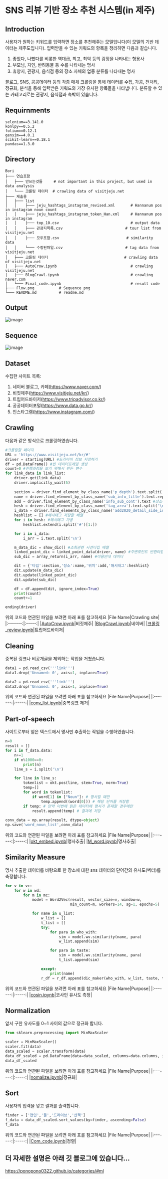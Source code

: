 # SNS 리뷰 기반 장소 추천 시스템(in 제주)

## Introduction
사용자가 원하는 키워드를 입력하면 장소를 추천해주는 모델입니다(이 모델의 기반 데이터는 제주도입니다). 입력받을 수 있는 키워드의 항목을 정리하면 다음과 같습니다.
1. 좋았다, 나빴다를 비롯한 역대급, 최고, 최악 등의 감정을 나타내는 형용사
2. 부모님, 지인, 반려동물 등 수를 나타내는 명사
3. 휴양지, 관광지, 음식점 등의 장소 자체의 업종 분류를 나타내는 명사

블로그, SNS, 공공데이터 등의 각종 매체 크롤링을 통해 데이터를 수집, 가공, 전처리, 정규화, 분석을 통해 입력받은 키워드와 가장 유사한 항목들을 나타냅니다. 분류할 수 있는 카테고리로는 관광지, 음식점과 숙박이 있습니다.

## Requirnments
```
selenium==3.141.0
konlpy==0.5.2
folium==0.12.1
gensim==4.0.1
scikit-learn==0.18.1
pandas==1.3.0
```

## Directory
```
Bori
├─── 연습포함
│   ├─── 안쓰는것들     # not important in this project, but used in data analysis
│   └─── 크롤링 데이터  # crawling data of visitjeju.net
├─── 제출용
│   ├─── list
│   │    ├─── jeju_hashtags_instagram_revised.xml       # Hannanum pos in instagram noun count
│   │    ├─── jeju_hashtags_instagram_token_Han.xml     # Hannanum pos in instagram 
│   │    ├─── top_10.csv                                # output data
│   │    ├─── 관광지목록.csv                            # tour list from visitjeju.net
│   │    ├─── 모두포함.csv                              # similarity data
│   │    └─── 수정된파일.csv                            # tag data from visitjeju.net
│   ├─── 크롤링 데이터                                  # crawling data of visitjeju.net
│   ├─── AutoCrow.ipynb                                 # crawling visitjeju.net
│   ├─── BlogCrawl.ipynb                                # crawling naver.com
│   └─── Final_code.ipynb                               # result code
├─── Flow.png           # Sequence png
└─── README.md          # readme.md
```

## Output
![image](https://user-images.githubusercontent.com/32767165/148053060-c68676cc-f141-48b9-8547-8b61e5a81b5a.png)

## Sequence
![image](Flow.png)

## Dataset
수집한 사이트 목록:
1. 네이버 블로그, 카페(https://www.naver.com/)
2. 비짓제주(https://www.visitjeju.net/kr/)
3. 트립어드바이저(https://www.tripadvisor.co.kr/)
4. 공공데이터포털(https://www.data.go.kr/)
5. 인스타그램(https://www.instagram.com/)

## Crawling
다음과 같은 방식으로 크롤링하였습니다.
```python
#크롤링할 페이지
URL = 'https://www.visitjeju.net/kr/#'
driver = starting(URL) #드라이버 정보 저장하기
df = pd.DataFrame() #빈 데이터프레임 생성
count=0 #진행과정을 보기 위해서 만든 변수
for link_data in link_list:
    driver.get(link_data)
    driver.implicitly_wait(5)
    
    section = driver.find_element_by_class_name('p_depth').text.split('>')[1] #장소분류
    name = driver.find_element_by_class_name('sub_info_title').text.replace('\n','') #장소이름
    add = driver.find_element_by_class_name('info_sub_cont').text #장소주소
    hesh = driver.find_element_by_class_name('tag_area').text.split('\n') #장소 해시태그
    i_data = driver.find_elements_by_class_name('add2020_detail_side_info') #이용안내 데이터
    heshlist = [] #해시태그 저장할 배열
    for i in hesh: #해시태그 가공
        heshlist.extend(i.split('#')[1:])

    for i in i_data:
        i_arr = i.text.split('\n')

    m_data_dic = show_dic() #조회관련 사전타입 배열
    linked_point_dic = linked_point_data(driver, name) #주변포인트 반환타입:사전
    sub_dic = array_return(i_arr, name) #이용안내 데이터

    dit = {'타입':section,'장소':name,'위치':add,'해시태그':heshlist}
    dit.update(m_data_dic)
    dit.update(linked_point_dic)
    dit.update(sub_dic)

    df = df.append(dit, ignore_index=True)
    print(count)
    count+=1

ending(driver)
```
위의 코드와 연관된 파일을 보려면 아래 표를 참고하세요
|File Name|Crawling site|
|:-------:|:-----:|
|[AutoCrow.ipynb](./연습포함/AutoCrow.ipynb)|비짓제주|
|[BlogCrawl.ipynb](./연습포함/BlogCrawl.ipynb)|네이버|
|[크롤링_review.ipynb](./연습포함/크롤링_review.ipynb)|트립어드바이저|

## Cleaning
중복된 링크나 비공개글을 제외하는 작업을 거쳤습니다.
```python
data1 = pd.read_csv('''link''')
data1.drop('Unnamed: 0', axis=1, inplace=True)

data2 = pd.read_csv('''link''')
data2.drop('Unnamed: 0', axis=1, inplace=True)
```

위의 코드와 연관된 파일을 보려면 아래 표를 참고하세요
|File Name|Purpose|
|:-------:|:-----:|
|[conv_list.ipynb](./연습포함/conv_list.ipynb)|중복링크 제거|

## Part-of-speech
사이트로부터 얻은 텍스트에서 명사만 추출하는 작업을 수행하였습니다.
```python
n=0
result = []
for i in f_data.data:
    n+=1
    if n%1000==0:
        print(n)
    line_s = i.split('\n')

    for line in line_s:
        tokenlist = okt.pos(line, stem=True, norm=True)
        temp=[]
        for word in tokenlist:
            if word[1] in ["Noun"]: # 명사일 때만
                temp.append((word[0])) # 해당 단어를 저장함
        if temp: # 만약 이번에 읽은 데이터에 명사가 존재할 경우에만
            result.append(temp) # 결과에 저장
            
conv_data = np.array(result, dtype=object)
np.save('word_noun_list',conv_data)
```

위의 코드와 연관된 파일을 보려면 아래 표를 참고하세요
|File Name|Purpose|
|:-------:|:-----:|
|[okt_embed.ipynb](./연습포함/okt_embed.ipynb)|명사추출|
|[M_word.ipynb](./연습포함/M_word.ipynb)|명사추출|

## Similarity Measure
명사 추출한 데이터를 바탕으로 한 장소에 대한 sns 데이터의 단어간의 유사도(벡터)를 측정합니다.
```python
for v in vc:
    for w in wd:
        for m in mc:
            model = Word2Vec(result, vector_size=v, window=w,
                             min_count=m, workers=14, sg=1, epochs=5)

            for name in u_list:
                w_list = []
                t_list = []
                try:
                    for para in who_with:
                        sim = model.wv.similarity(name, para)
                        w_list.append(sim)

                    for para in taste:
                        sim = model.wv.similarity(name, para)
                        t_list.append(sim)

                except:
                    print(name)
                r_df = r_df.append(dic_maker(who_with, w_list, taste, t_list, name), ignore_index=True)
```

위의 코드와 연관된 파일을 보려면 아래 표를 참고하세요
|File Name|Purpose|
|:-------:|:-----:|
|[cosin.ipynb](./연습포함/cosin.ipynb)|코사인 유사도 측정|

## Normalization
앞서 구한 유사도를 0~1 사이의 값으로 정규화 합니다.
```python
from sklearn.preprocessing import MinMaxScaler

scaler = MinMaxScaler()
scaler.fit(data)
data_scaled = scaler.transform(data)
data_df_scaled = pd.DataFrame(data=data_scaled, columns=data.columns, index=data.index)
data_df_scaled
```

위의 코드와 연관된 파일을 보려면 아래 표를 참고하세요
|File Name|Purpose|
|:-------:|:-----:|
|[nomalize.ipynb](./연습포함/nomalize.ipynb)|정규화|

## Sort
사용자의 입력을 넣고 결과를 출력합니다.
```python
finder = ['연인','둘','드라이브','산책']
f_data = data_df_scaled.sort_values(by=finder, ascending=False)
f_data
```

위의 코드와 연관된 파일을 보려면 아래 표를 참고하세요
|File Name|Purpose|
|:-------:|:-----:|
|[Com_code.ipynb](./연습포함/Com_code.ipynb)|정렬|

## 더 자세한 설명은 아래 깃 블로그에 있습니다...

https://ponopono0322.github.io/categories/#ml
